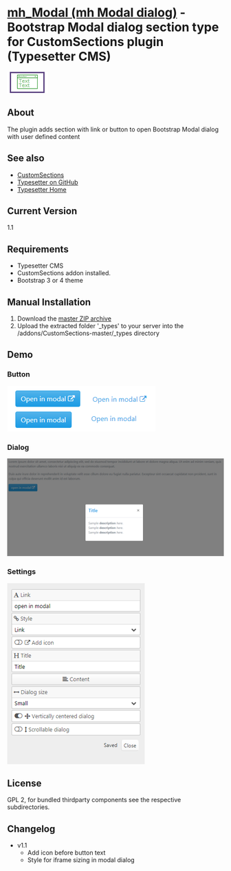 # [mh_Modal (mh Modal dialog)](https://github.com/mahotilo/CS.mh_Modal) - Bootstrap Modal dialog section type for CustomSections plugin (Typesetter CMS)
![](_types/mh_modal/ui_icon.png)

## About
The plugin adds section with link or button to open  Bootstrap Modal dialog with user defined content

## See also 
* [CustomSections](https://github.com/juek/CustomSections)
* [Typesetter on GitHub](https://github.com/Typesetter/Typesetter)
* [Typesetter Home](http://www.typesettercms.com)

## Current Version 
1.1

## Requirements
* Typesetter CMS
* CustomSections addon installed.
* Bootstrap 3 or 4 theme

## Manual Installation
1. Download the [master ZIP archive](https://github.com/mahotilo/CS.mh_Modal/archive/master.zip)
2. Upload the extracted folder '_types' to your server into the /addons/CustomSections-master/_types directory


## Demo
### Button
![image](demo/button.png)

### Dialog
![image](demo/dialog.png)

### Settings
![image](demo/settings.png)


## License
GPL 2, for bundled thirdparty components see the respective subdirectories.

## Changelog
* v1.1 
	- Add icon before button text
	- Style for iframe sizing in modal dialog
